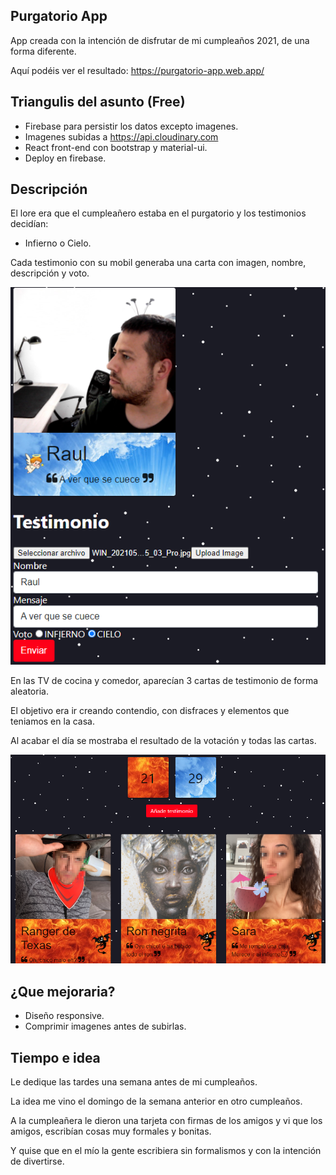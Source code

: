 ## Purgatorio App
App creada con la intención de disfrutar de mi cumpleaños 2021, de una forma diferente.

Aquí podéis ver el resultado:
https://purgatorio-app.web.app/

## Triangulis del asunto (Free)

- Firebase para persistir los datos excepto imagenes.
- Imagenes subidas a https://api.cloudinary.com
- React front-end con bootstrap y material-ui.
- Deploy en firebase.

## Descripción

El lore era que el cumpleañero estaba en el purgatorio y los testimonios decidían:
- Infierno o Cielo.

Cada testimonio con su mobil generaba una carta con imagen, nombre, descripción y voto.

![plot](./readme-pictures/testimony.png)


En las TV de cocina y comedor, aparecían 3 cartas de testimonio de forma aleatoria.

El objetivo era ir creando contendio, con disfraces y elementos que teniamos en la casa.

Al acabar el día se mostraba el resultado de la votación y todas las cartas.

![plot](./readme-pictures/readmephot.png)

## ¿Que mejoraria?
- Diseño responsive.
- Comprimir imagenes antes de subirlas.

## Tiempo e idea

Le dedique las tardes una semana antes de mi cumpleaños.

La idea me vino el domingo de la semana anterior en otro cumpleaños. 

A la cumpleañera le dieron una tarjeta con firmas de los amigos y vi que los amigos, escribían cosas muy formales y bonitas.

Y quise que en el mío la gente escribiera sin formalismos y con la intención de divertirse.








  


